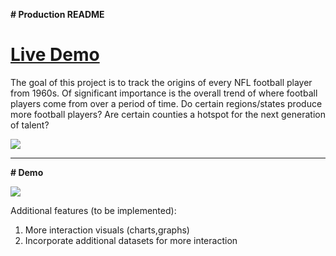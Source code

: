 **# Production README**

# [Live Demo](https://jacwutang.github.io/OriginsMap/)

The goal of this project is to track the origins of every NFL football player from 1960s. Of significant importance is the overall trend of where football players come from over a period of time. Do certain regions/states produce more football players? Are certain counties a hotspot for the next generation of talent?

![](https://puu.sh/z66kp/e059b74a8b.png)



<hr/>


**# Demo**

![](http://g.recordit.co/USHHw1cZnl.gif)







Additional features (to be implemented):
1) More interaction visuals (charts,graphs)
2) Incorporate additional datasets for more interaction


